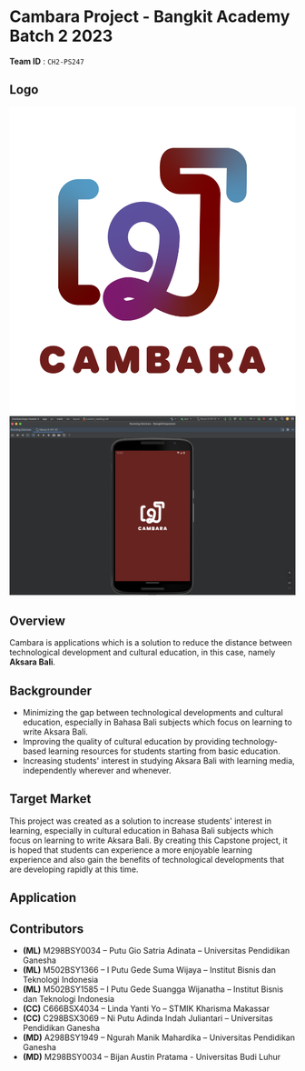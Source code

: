 # Cambara Project - Bangkit Academy Batch 2 2023

**Team ID** : `CH2-PS247`

## Logo
<img src="/profile/assets/logo.png">
<img src="/profile/assets/satu.png">

## Overview 
Cambara is applications which is a solution to reduce the distance between technological development and cultural education, in this case, namely **Aksara Bali**.

## Backgrounder
- Minimizing the gap between technological developments and cultural education, especially in Bahasa Bali  subjects which focus on learning to write Aksara Bali.
- Improving the quality of cultural education by providing technology-based learning resources for students starting from basic education.
- Increasing students' interest in studying Aksara Bali with learning media, independently wherever and whenever.

## Target Market 
This project was created as a solution to increase students' interest in learning, especially in cultural education in Bahasa Bali subjects which focus on learning to write Aksara Bali. By creating this Capstone project, it is hoped that students can experience a more enjoyable learning experience and also gain the benefits of technological developments that are developing rapidly at this time.

## Application

## Contributors
- **(ML)** M298BSY0034 – Putu Gio Satria Adinata – Universitas Pendidikan Ganesha
- **(ML)** M502BSY1366 – I Putu Gede Suma Wijaya – Institut Bisnis dan Teknologi Indonesia
- **(ML)** M502BSY1585 – I Putu Gede Suangga Wijanatha – Institut Bisnis dan Teknologi Indonesia
- **(CC)** C666BSX4034 – Linda Yanti Yo – STMIK Kharisma Makassar
- **(CC)** C298BSX3069 – Ni Putu Adinda Indah Juliantari – Universitas Pendidikan Ganesha
- **(MD)** A298BSY1949 – Ngurah Manik Mahardika – Universitas Pendidikan Ganesha
- **(MD)** M298BSY0034 – Bijan Austin Pratama - Universitas Budi Luhur




